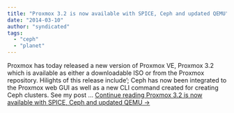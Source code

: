 ```yaml
---
title: "Proxmox 3.2 is now available with SPICE, Ceph and updated QEMU"
date: "2014-03-10"
author: "syndicated"
tags: 
  - "ceph"
  - "planet"
---
```


Proxmox has today released a new version of Proxmox VE, Proxmox 3.2 which is available as either a downloadable ISO or from the Proxmox repository. Hilights of this release include’; Ceph has now been integrated to the Proxmox web GUI as well as a new CLI command created for creating Ceph clusters. See my post … [Continue reading Proxmox 3.2 is now available with SPICE, Ceph and updated QEMU →](http://www.jamescoyle.net/tech-news/1364-proxmox-3-2-is-now-available-with-spice-ceph-and-updated-qemu)
